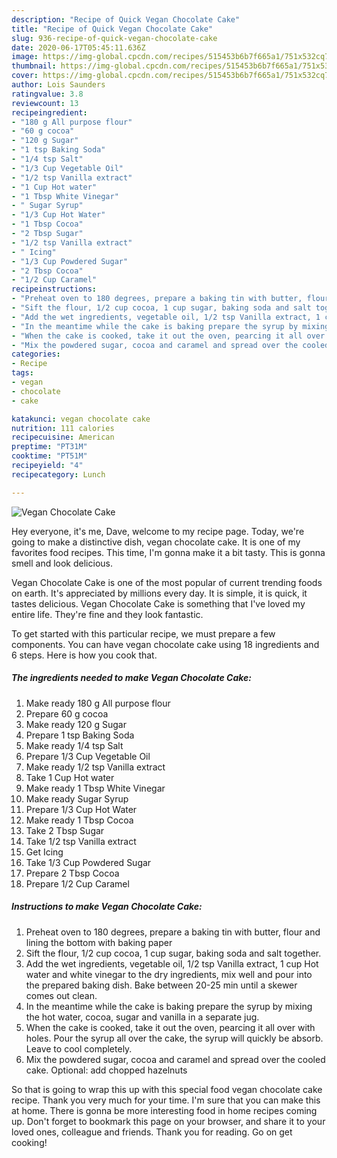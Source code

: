 ```yaml
---
description: "Recipe of Quick Vegan Chocolate Cake"
title: "Recipe of Quick Vegan Chocolate Cake"
slug: 936-recipe-of-quick-vegan-chocolate-cake
date: 2020-06-17T05:45:11.636Z
image: https://img-global.cpcdn.com/recipes/515453b6b7f665a1/751x532cq70/vegan-chocolate-cake-recipe-main-photo.jpg
thumbnail: https://img-global.cpcdn.com/recipes/515453b6b7f665a1/751x532cq70/vegan-chocolate-cake-recipe-main-photo.jpg
cover: https://img-global.cpcdn.com/recipes/515453b6b7f665a1/751x532cq70/vegan-chocolate-cake-recipe-main-photo.jpg
author: Lois Saunders
ratingvalue: 3.8
reviewcount: 13
recipeingredient:
- "180 g All purpose flour"
- "60 g cocoa"
- "120 g Sugar"
- "1 tsp Baking Soda"
- "1/4 tsp Salt"
- "1/3 Cup Vegetable Oil"
- "1/2 tsp Vanilla extract"
- "1 Cup Hot water"
- "1 Tbsp White Vinegar"
- " Sugar Syrup"
- "1/3 Cup Hot Water"
- "1 Tbsp Cocoa"
- "2 Tbsp Sugar"
- "1/2 tsp Vanilla extract"
- " Icing"
- "1/3 Cup Powdered Sugar"
- "2 Tbsp Cocoa"
- "1/2 Cup Caramel"
recipeinstructions:
- "Preheat oven to 180 degrees, prepare a baking tin with butter, flour and lining the bottom with baking paper"
- "Sift the flour, 1/2 cup cocoa, 1 cup sugar, baking soda and salt together."
- "Add the wet ingredients, vegetable oil, 1/2 tsp Vanilla extract, 1 cup Hot water and white vinegar to the dry ingredients, mix well and pour into the prepared baking dish. Bake between 20-25 min until a skewer comes out clean."
- "In the meantime while the cake is baking prepare the syrup by mixing the hot water, cocoa, sugar and vanilla in a separate jug."
- "When the cake is cooked, take it out the oven, pearcing it all over with holes. Pour the syrup all over the cake, the syrup will quickly be absorb. Leave to cool completely."
- "Mix the powdered sugar, cocoa and caramel and spread over the cooled cake. Optional: add chopped hazelnuts"
categories:
- Recipe
tags:
- vegan
- chocolate
- cake

katakunci: vegan chocolate cake 
nutrition: 111 calories
recipecuisine: American
preptime: "PT31M"
cooktime: "PT51M"
recipeyield: "4"
recipecategory: Lunch

---
```



![Vegan Chocolate Cake](https://img-global.cpcdn.com/recipes/515453b6b7f665a1/751x532cq70/vegan-chocolate-cake-recipe-main-photo.jpg)

Hey everyone, it's me, Dave, welcome to my recipe page. Today, we're going to make a distinctive dish, vegan chocolate cake. It is one of my favorites food recipes. This time, I'm gonna make it a bit tasty. This is gonna smell and look delicious.

Vegan Chocolate Cake is one of the most popular of current trending foods on earth. It's appreciated by millions every day. It is simple, it is quick, it tastes delicious. Vegan Chocolate Cake is something that I've loved my entire life. They're fine and they look fantastic.




To get started with this particular recipe, we must prepare a few components. You can have vegan chocolate cake using 18 ingredients and 6 steps. Here is how you cook that.

<!--inarticleads1-->

##### The ingredients needed to make Vegan Chocolate Cake:

1. Make ready 180 g All purpose flour
1. Prepare 60 g cocoa
1. Make ready 120 g Sugar
1. Prepare 1 tsp Baking Soda
1. Make ready 1/4 tsp Salt
1. Prepare 1/3 Cup Vegetable Oil
1. Make ready 1/2 tsp Vanilla extract
1. Take 1 Cup Hot water
1. Make ready 1 Tbsp White Vinegar
1. Make ready  Sugar Syrup
1. Prepare 1/3 Cup Hot Water
1. Make ready 1 Tbsp Cocoa
1. Take 2 Tbsp Sugar
1. Take 1/2 tsp Vanilla extract
1. Get  Icing
1. Take 1/3 Cup Powdered Sugar
1. Prepare 2 Tbsp Cocoa
1. Prepare 1/2 Cup Caramel




<!--inarticleads2-->

##### Instructions to make Vegan Chocolate Cake:

1. Preheat oven to 180 degrees, prepare a baking tin with butter, flour and lining the bottom with baking paper
1. Sift the flour, 1/2 cup cocoa, 1 cup sugar, baking soda and salt together.
1. Add the wet ingredients, vegetable oil, 1/2 tsp Vanilla extract, 1 cup Hot water and white vinegar to the dry ingredients, mix well and pour into the prepared baking dish. Bake between 20-25 min until a skewer comes out clean.
1. In the meantime while the cake is baking prepare the syrup by mixing the hot water, cocoa, sugar and vanilla in a separate jug.
1. When the cake is cooked, take it out the oven, pearcing it all over with holes. Pour the syrup all over the cake, the syrup will quickly be absorb. Leave to cool completely.
1. Mix the powdered sugar, cocoa and caramel and spread over the cooled cake. Optional: add chopped hazelnuts




So that is going to wrap this up with this special food vegan chocolate cake recipe. Thank you very much for your time. I'm sure that you can make this at home. There is gonna be more interesting food in home recipes coming up. Don't forget to bookmark this page on your browser, and share it to your loved ones, colleague and friends. Thank you for reading. Go on get cooking!

